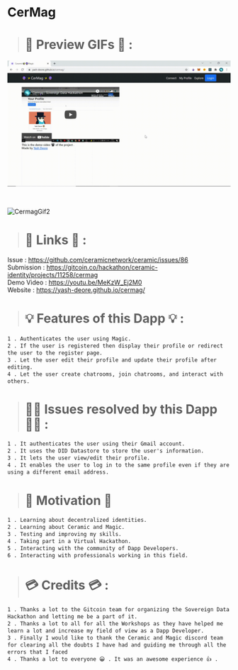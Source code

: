 # CerMag

> # 👀 Preview GIFs 👀 :

<p >
  <img src="./gifs/CermagGif1.gif" width="600" title="CermagGif1">
</p>

<br />

<p >
  <img src="./gifs/CermagGif2.gif" width="600" title="CermagGif2">
</p>

> # 🔗 Links 🔗 :

Issue : https://github.com/ceramicnetwork/ceramic/issues/86 <br />
Submission : https://gitcoin.co/hackathon/ceramic-identity/projects/11258/cermag <br />
Demo Video : https://youtu.be/MeKzW_Ej2M0 <br />
Website : https://yash-deore.github.io/cermag/ <br />

> # 💡 Features of this Dapp 💡 :

```
1 . Authenticates the user using Magic.
2 . If the user is registered then display their profile or redirect the user to the register page.
3 . Let the user edit their profile and update their profile after editing.
4 . Let the user create chatrooms, join chatrooms, and interact with others.
```

> # 🐱‍👤 Issues resolved by this Dapp 🐱‍👤 :

```
1 . It authenticates the user using their Gmail account.
2 . It uses the DID Datastore to store the user's information.
3 . It lets the user view/edit their profile.
4 . It enables the user to log in to the same profile even if they are using a different email address.
```

> # 🤟 Motivation 🤟

```
1 . Learning about decentralized identities.
2 . Learning about Ceramic and Magic.
3 . Testing and improving my skills.
4 . Taking part in a Virtual Hackathon.
5 . Interacting with the community of Dapp Developers.
6 . Interacting with professionals working in this field.
```

> # 💳 Credits 💳 :

```
1 . Thanks a lot to the Gitcoin team for organizing the Sovereign Data Hackathon and letting me be a part of it.
2 . Thanks a lot to all for all the Workshops as they have helped me learn a lot and increase my field of view as a Dapp Developer.
3 . Finally I would like to thank the Ceramic and Magic discord team for clearing all the doubts I have had and guiding me through all the errors that I faced
4 . Thanks a lot to everyone 😀 . It was an awesome experience 👍 .
```
